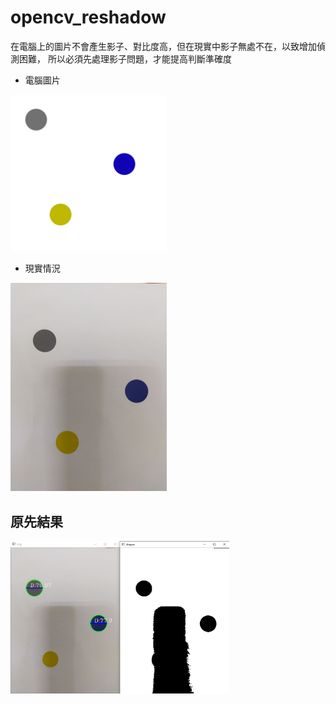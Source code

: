 # opencv_reshadow

在電腦上的圖片不會產生影子、對比度高，但在現實中影子無處不在，以致增加偵測困難，
所以必須先處理影子問題，才能提高判斷準確度

- 電腦圖片
<img src="computer.jpg" width="250" title="hover text">

- 現實情況
<img src="test.jpg" width="250" title="hover text">

## 原先結果
<img src="./img/result_01.jpg" width="350" title="hover text">
